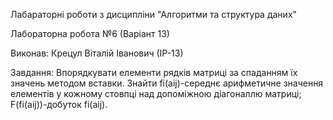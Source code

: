 Лабараторні роботи з дисципліни "Алгоритми та структура даних"

Лабораторна робота №6 (Варіант 13)

Виконав: Крецул Віталій Іванович (ІР-13)

Завдання: Впорядкувати елементи рядків матриці за спаданням їх значень методом вставки. Знайти fi(aij)-середнє арифметичне значення елементів у кожному стовпці над допоміжною діагоналлю матриці; F(fi(aij))-добуток fi(aij).
